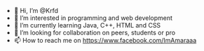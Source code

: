 - 👋 Hi, I’m @Krfd
- 👀 I’m interested in programming and web development
- 🌱 I’m currently learning Java, C++, HTML and CSS
- 💞️ I’m looking for collaboration on peers, students or pro
- 📫 How to reach me on https://www.facebook.com/ImAmaraaa

<!---
Krfd/Krfd is a ✨ special ✨ repository because its `README.md` (this file) appears on your GitHub profile.
You can click the Preview link to take a look at your changes.
--->
